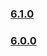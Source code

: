 ### [6.1.0](https://github.com/PAXSTORE/paxstore-openapi-dotnet-sdk/tree/6.1.0)  
### [6.0.0](https://github.com/PAXSTORE/paxstore-openapi-dotnet-sdk/tree/6.0.0)